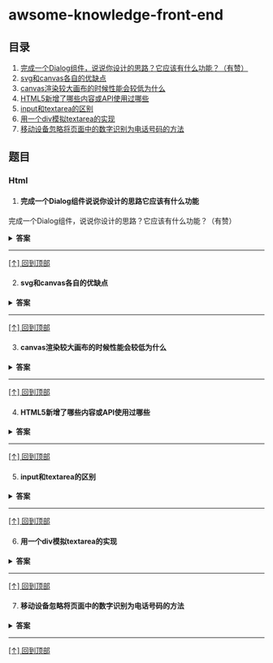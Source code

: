 # awsome-knowledge-front-end
## 目录
1. [完成一个Dialog组件，说说你设计的思路？它应该有什么功能？（有赞）](#完成一个Dialog组件说说你设计的思路它应该有什么功能)
2. [svg和canvas各自的优缺点](#svg和canvas各自的优缺点)
3. [canvas渲染较大画布的时候性能会较低为什么](#canvas渲染较大画布的时候性能会较低为什么)
4. [HTML5新增了哪些内容或API使用过哪些](#HTML5新增了哪些内容或API使用过哪些)
5. [input和textarea的区别](#input和textarea的区别)
6. [用一个div模拟textarea的实现](#用一个div模拟textarea的实现)
7. [移动设备忽略将页面中的数字识别为电话号码的方法](#移动设备忽略将页面中的数字识别为电话号码的方法)


## 题目

### Html

1. #### 完成一个Dialog组件说说你设计的思路它应该有什么功能
完成一个Dialog组件，说说你设计的思路？它应该有什么功能？（有赞）
<details><summary><b>答案</b></summary>


1. 该组件需要提供hook指定渲染位置，默认渲染在body下面。

2. 然后改组件可以指定外层样式，如宽度等

3. 组件外层还需要一层mask来遮住底层内容，点击mask可以执行传进来的onCancel函数关闭Dialog。

4. 另外组件是可控的，需要外层传入visible表示是否可见。

5. 然后Dialog可能需要自定义头head和底部footer，默认有头部和底部，底部有一个确认按钮和取消按钮，确认按钮会执行外部传进来的onOk事件，然后取

6. 按钮会执行外部传进来的onCancel事件。

7. 当组件的visible为true时候，设置body的overflow为hidden，隐藏body的滚动条，反之显示滚动条。

8. 组件高度可能大于页面高度，组件内部需要滚动条。

9. 只有组件的visible有变化且为ture时候，才重渲染组件内的所有内容。

</details>

---

[[↑] 回到顶部](#awsome-knowledge-front-end)

2. #### svg和canvas各自的优缺点
<details><summary><b>答案</b></summary>
<pre>
共同点：都是有效的图形工具，对于数据较小的情况下，都很又高的性能，它们都使用 JavaScript 和 HTML；它们都遵守万维网联合会 (W3C) 标准。
svg优点：
矢量图，不依赖于像素，无限放大后不会失真。
以dom的形式表示，事件绑定由浏览器直接分发到节点上。
svg缺点：
dom形式，涉及到动画时候需要更新dom，性能较低。
canvas优点：
定制型更强，可以绘制绘制自己想要的东西。
非dom结构形式，用JavaScript进行绘制，涉及到动画性能较高。
canvas缺点：
事件分发由canvas处理，绘制的内容的事件需要自己做处理。
依赖于像素，无法高效保真，画布较大时候性能较低。

</pre>
</details>


---

[[↑] 回到顶部](#awsome-knowledge-front-end)



3. #### canvas渲染较大画布的时候性能会较低为什么
<details><summary><b>答案</b></summary>
<pre>
因为canvas依赖于像素，在绘制过程中是一个一个像素去绘制的，当画布足够大，像素点也就会足够多，那么想能就会足够低。
</pre>
</details>


---

[[↑] 回到顶部](#awsome-knowledge-front-end)


4. #### HTML5新增了哪些内容或API使用过哪些
<details><summary><b>答案</b></summary>
<pre>

1. document.querySelector()和document.querySelectorAll()方法

document.querySelector()：根据css选择器返回第一个匹配的元素，如果没有匹配返回null；

document.querySelectorAll("selector")：querySelectorAll和querySelector作用一样的，只是querySelectorAll返回的是元素数组，querySelector返回的是一个元素。如果querySelectorAll没有匹配的内容返回的是一个空数组。

2. HTML5之classList属性
classList属性没有出现之前js操作元素class都是使用className,但是在开发一个网站的时候标签的class不只是一个，有可能有很多。
这个时候使用className操作多个类就比较麻烦了，需要进行拆分、删除等。

3. HTML5之全屏

为了方便用户的阅读或者观看视频，很多的网站实现了全屏功能。FullScreen API 是一个新的JavaScript API,简单而又强大. FullScreen 让我们可以通过编程的方式来向用户请求全屏显示,如果交互完成,随时可以退出全屏状态.

FullScreen是HTML5的一个新特征，现在主流的浏览器已经支持

4. HTML5之页面可见性(Page Visibility)

所谓页面可见性就是当前页面是处于显示状态还是隐藏状态，页面可见性对于网站的统计非常有用。有的时候我们会统计用户停留在每个页面的时间，这个时间就是：用户打开网页到网页关闭或者最小化之间的时间。

有的时候在视频播放的时候，当用户离开视频播放页面自动暂停视频播放，我们有时候也对那些定期刷新内容的页面进行控制，当该页面不可见则不刷新，可见则刷新。这些都是页面可见性的具体应用。

5. HTML5 之预加载
预加载是一种浏览器机制，使用浏览器空闲时间来预先下载/加载用户接下来很可能会浏览的页面/资源。页面提供给浏览器需要预加载的集合。
浏览器载入当前页面完成后，将会在后台下载需要预加载的页面并添加到缓存中。当用户访问某个预加载的链接时，如果从缓存命中,
页面就得以快速呈现。

a. link的prefetch属性
可以看到兼容效果不是特别的好。考虑到prefetech的兼容，w3c提出了另外一个属性dns-prefetch属性。它的兼容性现在主流浏览器基本都支持。
b. link的dns-prefetch

c. 注意事项

关于链接预加载，有如下注意事项：
- 预加载可以跨域进行，当然，请求时cookie等信息也会被发送。
- 预加载可能破坏网站统计数据，而用户并没有实际访问。
- 浏览器兼容性不是很好


</pre>
</details>


---

[[↑] 回到顶部](#awsome-knowledge-front-end)



5. #### input和textarea的区别
<details><summary><b>答案</b></summary>
<pre>
1. input
text标签是单行文本框，不会换行。
通过size属性指定显示字符的长度，注意：当使用css限定了宽高，那么size属性就不再起作用。
value属性指定初始值，Maxlength属性指定文本框可以输入的最长长度。
可以通过width和height设置宽高，但是也不会增加行数
2. textarea
是多行文本输入框，文本区中可容纳无限数量的文本，其中的文本的默认字体是等宽字体（通常是 Courier），可以通过 cols 和 rows 属性来规定 textarea 的尺寸，不过更好的办法是使用 CSS 的 height 和 width 属性。
</pre>
</details>


---

[[↑] 回到顶部](#awsome-knowledge-front-end)


6. #### 用一个div模拟textarea的实现
<details><summary><b>答案</b></summary>
<pre>
1. html
<div contenteditable="true">
    .....此处省略.....
</div>

2. css

div {
  width: 400px;
  min-height: 100px;
  max-height: 200px;
  _height: 100px; //IE6
  margin-left: auto;
  margin-right: auto;
  padding: 3px;
  outline: 0;
  border: 1px solid #a0b3d6;
  font-size: 12px;
  word-wrap: break-word;
  overflow-x: hidden;
  overflow-y: auto; //超过最大高度就出现滚动条
  _overflow-y: visible;
}

</pre>
</details>


---

[[↑] 回到顶部](#awsome-knowledge-front-end)


7. #### 移动设备忽略将页面中的数字识别为电话号码的方法 
<details><summary><b>答案</b></summary>
<pre>
1.标准的电话号码格式是这样的:<a  href="tel:1-408-555-5555">1-408-555-5555</a>，点击后会自动打开电话功能；

2.但有时候不是电话号码的数字也会被浏览器自动解析为电话号码, 并把数字的颜色和样式都改了；

3.如果忽略页面中的数字识别为电话号码, 只要把这个默认行为关闭就行，只要一行代码:

<meta name = "format-detection" content = "telephone=no">

4.这个关闭不会影响真正电话号码的识别；


format-detection翻译成中文的意思是“格式检测”，顾名思义，它是用来检测html里的一些格式的，那关于meta的format-detection属性主要是有以下几个设置：
<meta name="format-detection" content="telephone=no">
<meta name="format-detection" content="email=no">
<meta name="format-detection" content="adress=no">
<meta name="format-detection" content="telephone=no,email=no,adress=no">


--------------------- 
版权声明：本文为CSDN博主「初漾」的原创文章，遵循CC 4.0 by-sa版权协议，转载请附上原文出处链接及本声明。
原文链接：https://blog.csdn.net/shuidinaozhongyan/article/details/73194556
</pre>
</details>

---

[[↑] 回到顶部](#awsome-knowledge-front-end)
